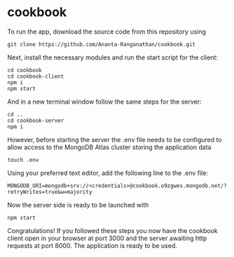 # cookbook

To run the app, download the source code from this repository using
```
git clone https://github.com/Ananta-Ranganathan/cookbook.git
```
Next, install the necessary modules and run the start script for the client:
```
cd cookbook
cd cookbook-client
npm i
npm start
```
And in a new terminal window follow the same steps for the server:
```
cd ..
cd cookbook-server
npm i
```
However, before starting the server the .env file needs to be configured to allow access to the MongoDB Atlas cluster storing the application data
```
touch .env
```
Using your preferred text editor, add the following line to the .env file:
```
MONGODB_URI=mongodb+srv://<credentials>@cookbook.o9zgwes.mongodb.net/?retryWrites=true&w=majority
```
Now the server side is ready to be launched with
```
npm start
```

Congratulations! If you followed these steps you now have the cookbook client open in your browser at port 3000 and the server awaiting http requests at port 8000. The application is ready to be used.

